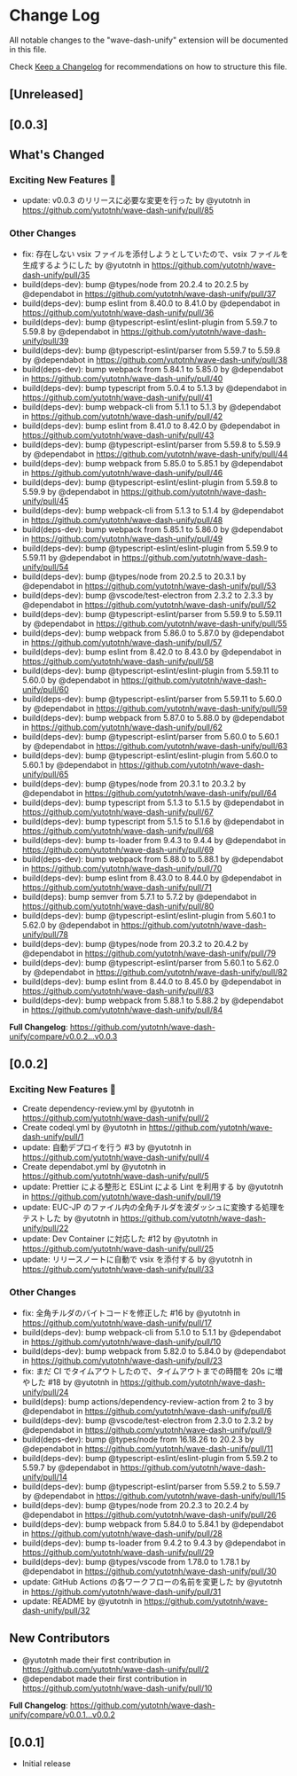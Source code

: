 # Change Log

All notable changes to the "wave-dash-unify" extension will be documented in this file.

Check [Keep a Changelog](http://keepachangelog.com/) for recommendations on how to structure this file.

## [Unreleased]

## [0.0.3]

## What's Changed

### Exciting New Features 🎉

- update: v0.0.3 のリリースに必要な変更を行った by @yutotnh in <https://github.com/yutotnh/wave-dash-unify/pull/85>

### Other Changes

- fix: 存在しない vsix ファイルを添付しようとしていたので、vsix ファイルを生成するようにした by @yutotnh in <https://github.com/yutotnh/wave-dash-unify/pull/35>
- build(deps-dev): bump @types/node from 20.2.4 to 20.2.5 by @dependabot in <https://github.com/yutotnh/wave-dash-unify/pull/37>
- build(deps-dev): bump eslint from 8.40.0 to 8.41.0 by @dependabot in <https://github.com/yutotnh/wave-dash-unify/pull/36>
- build(deps-dev): bump @typescript-eslint/eslint-plugin from 5.59.7 to 5.59.8 by @dependabot in <https://github.com/yutotnh/wave-dash-unify/pull/39>
- build(deps-dev): bump @typescript-eslint/parser from 5.59.7 to 5.59.8 by @dependabot in <https://github.com/yutotnh/wave-dash-unify/pull/38>
- build(deps-dev): bump webpack from 5.84.1 to 5.85.0 by @dependabot in <https://github.com/yutotnh/wave-dash-unify/pull/40>
- build(deps-dev): bump typescript from 5.0.4 to 5.1.3 by @dependabot in <https://github.com/yutotnh/wave-dash-unify/pull/41>
- build(deps-dev): bump webpack-cli from 5.1.1 to 5.1.3 by @dependabot in <https://github.com/yutotnh/wave-dash-unify/pull/42>
- build(deps-dev): bump eslint from 8.41.0 to 8.42.0 by @dependabot in <https://github.com/yutotnh/wave-dash-unify/pull/43>
- build(deps-dev): bump @typescript-eslint/parser from 5.59.8 to 5.59.9 by @dependabot in <https://github.com/yutotnh/wave-dash-unify/pull/44>
- build(deps-dev): bump webpack from 5.85.0 to 5.85.1 by @dependabot in <https://github.com/yutotnh/wave-dash-unify/pull/46>
- build(deps-dev): bump @typescript-eslint/eslint-plugin from 5.59.8 to 5.59.9 by @dependabot in <https://github.com/yutotnh/wave-dash-unify/pull/45>
- build(deps-dev): bump webpack-cli from 5.1.3 to 5.1.4 by @dependabot in <https://github.com/yutotnh/wave-dash-unify/pull/48>
- build(deps-dev): bump webpack from 5.85.1 to 5.86.0 by @dependabot in <https://github.com/yutotnh/wave-dash-unify/pull/49>
- build(deps-dev): bump @typescript-eslint/eslint-plugin from 5.59.9 to 5.59.11 by @dependabot in <https://github.com/yutotnh/wave-dash-unify/pull/54>
- build(deps-dev): bump @types/node from 20.2.5 to 20.3.1 by @dependabot in <https://github.com/yutotnh/wave-dash-unify/pull/53>
- build(deps-dev): bump @vscode/test-electron from 2.3.2 to 2.3.3 by @dependabot in <https://github.com/yutotnh/wave-dash-unify/pull/52>
- build(deps-dev): bump @typescript-eslint/parser from 5.59.9 to 5.59.11 by @dependabot in <https://github.com/yutotnh/wave-dash-unify/pull/55>
- build(deps-dev): bump webpack from 5.86.0 to 5.87.0 by @dependabot in <https://github.com/yutotnh/wave-dash-unify/pull/57>
- build(deps-dev): bump eslint from 8.42.0 to 8.43.0 by @dependabot in <https://github.com/yutotnh/wave-dash-unify/pull/58>
- build(deps-dev): bump @typescript-eslint/eslint-plugin from 5.59.11 to 5.60.0 by @dependabot in <https://github.com/yutotnh/wave-dash-unify/pull/60>
- build(deps-dev): bump @typescript-eslint/parser from 5.59.11 to 5.60.0 by @dependabot in <https://github.com/yutotnh/wave-dash-unify/pull/59>
- build(deps-dev): bump webpack from 5.87.0 to 5.88.0 by @dependabot in <https://github.com/yutotnh/wave-dash-unify/pull/62>
- build(deps-dev): bump @typescript-eslint/parser from 5.60.0 to 5.60.1 by @dependabot in <https://github.com/yutotnh/wave-dash-unify/pull/63>
- build(deps-dev): bump @typescript-eslint/eslint-plugin from 5.60.0 to 5.60.1 by @dependabot in <https://github.com/yutotnh/wave-dash-unify/pull/65>
- build(deps-dev): bump @types/node from 20.3.1 to 20.3.2 by @dependabot in <https://github.com/yutotnh/wave-dash-unify/pull/64>
- build(deps-dev): bump typescript from 5.1.3 to 5.1.5 by @dependabot in <https://github.com/yutotnh/wave-dash-unify/pull/67>
- build(deps-dev): bump typescript from 5.1.5 to 5.1.6 by @dependabot in <https://github.com/yutotnh/wave-dash-unify/pull/68>
- build(deps-dev): bump ts-loader from 9.4.3 to 9.4.4 by @dependabot in <https://github.com/yutotnh/wave-dash-unify/pull/69>
- build(deps-dev): bump webpack from 5.88.0 to 5.88.1 by @dependabot in <https://github.com/yutotnh/wave-dash-unify/pull/70>
- build(deps-dev): bump eslint from 8.43.0 to 8.44.0 by @dependabot in <https://github.com/yutotnh/wave-dash-unify/pull/71>
- build(deps): bump semver from 5.7.1 to 5.7.2 by @dependabot in <https://github.com/yutotnh/wave-dash-unify/pull/80>
- build(deps-dev): bump @typescript-eslint/eslint-plugin from 5.60.1 to 5.62.0 by @dependabot in <https://github.com/yutotnh/wave-dash-unify/pull/78>
- build(deps-dev): bump @types/node from 20.3.2 to 20.4.2 by @dependabot in <https://github.com/yutotnh/wave-dash-unify/pull/79>
- build(deps-dev): bump @typescript-eslint/parser from 5.60.1 to 5.62.0 by @dependabot in <https://github.com/yutotnh/wave-dash-unify/pull/82>
- build(deps-dev): bump eslint from 8.44.0 to 8.45.0 by @dependabot in <https://github.com/yutotnh/wave-dash-unify/pull/83>
- build(deps-dev): bump webpack from 5.88.1 to 5.88.2 by @dependabot in <https://github.com/yutotnh/wave-dash-unify/pull/84>

**Full Changelog**: <https://github.com/yutotnh/wave-dash-unify/compare/v0.0.2...v0.0.3>

## [0.0.2]

### Exciting New Features 🎉

- Create dependency-review.yml by @yutotnh in <https://github.com/yutotnh/wave-dash-unify/pull/2>
- Create codeql.yml by @yutotnh in <https://github.com/yutotnh/wave-dash-unify/pull/1>
- update: 自動デプロイを行う #3 by @yutotnh in <https://github.com/yutotnh/wave-dash-unify/pull/4>
- Create dependabot.yml by @yutotnh in <https://github.com/yutotnh/wave-dash-unify/pull/5>
- update: Prettier による整形と ESLint による Lint を利用する by @yutotnh in <https://github.com/yutotnh/wave-dash-unify/pull/19>
- update: EUC-JP のファイル内の全角チルダを波ダッシュに変換する処理をテストした by @yutotnh in <https://github.com/yutotnh/wave-dash-unify/pull/22>
- update: Dev Container に対応した #12 by @yutotnh in <https://github.com/yutotnh/wave-dash-unify/pull/25>
- update: リリースノートに自動で vsix を添付する by @yutotnh in <https://github.com/yutotnh/wave-dash-unify/pull/33>

### Other Changes

- fix: 全角チルダのバイトコードを修正した #16 by @yutotnh in <https://github.com/yutotnh/wave-dash-unify/pull/17>
- build(deps-dev): bump webpack-cli from 5.1.0 to 5.1.1 by @dependabot in <https://github.com/yutotnh/wave-dash-unify/pull/10>
- build(deps-dev): bump webpack from 5.82.0 to 5.84.0 by @dependabot in <https://github.com/yutotnh/wave-dash-unify/pull/23>
- fix: まだ CI でタイムアウトしたので、タイムアウトまでの時間を 20s に増やした #18 by @yutotnh in <https://github.com/yutotnh/wave-dash-unify/pull/24>
- build(deps): bump actions/dependency-review-action from 2 to 3 by @dependabot in <https://github.com/yutotnh/wave-dash-unify/pull/6>
- build(deps-dev): bump @vscode/test-electron from 2.3.0 to 2.3.2 by @dependabot in <https://github.com/yutotnh/wave-dash-unify/pull/9>
- build(deps-dev): bump @types/node from 16.18.26 to 20.2.3 by @dependabot in <https://github.com/yutotnh/wave-dash-unify/pull/11>
- build(deps-dev): bump @typescript-eslint/eslint-plugin from 5.59.2 to 5.59.7 by @dependabot in <https://github.com/yutotnh/wave-dash-unify/pull/14>
- build(deps-dev): bump @typescript-eslint/parser from 5.59.2 to 5.59.7 by @dependabot in <https://github.com/yutotnh/wave-dash-unify/pull/15>
- build(deps-dev): bump @types/node from 20.2.3 to 20.2.4 by @dependabot in <https://github.com/yutotnh/wave-dash-unify/pull/26>
- build(deps-dev): bump webpack from 5.84.0 to 5.84.1 by @dependabot in <https://github.com/yutotnh/wave-dash-unify/pull/28>
- build(deps-dev): bump ts-loader from 9.4.2 to 9.4.3 by @dependabot in <https://github.com/yutotnh/wave-dash-unify/pull/29>
- build(deps-dev): bump @types/vscode from 1.78.0 to 1.78.1 by @dependabot in <https://github.com/yutotnh/wave-dash-unify/pull/30>
- update: GitHub Actions の各ワークフローの名前を変更した by @yutotnh in <https://github.com/yutotnh/wave-dash-unify/pull/31>
- update: README by @yutotnh in <https://github.com/yutotnh/wave-dash-unify/pull/32>

## New Contributors

- @yutotnh made their first contribution in <https://github.com/yutotnh/wave-dash-unify/pull/2>
- @dependabot made their first contribution in <https://github.com/yutotnh/wave-dash-unify/pull/10>

**Full Changelog**: <https://github.com/yutotnh/wave-dash-unify/compare/v0.0.1...v0.0.2>

## [0.0.1]

- Initial release
